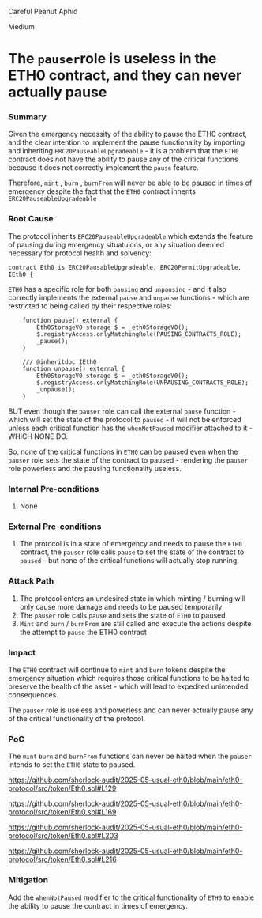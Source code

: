 Careful Peanut Aphid

Medium

# The `pauser`role is useless in the ETH0 contract, and they can never actually pause

### Summary

Given the emergency necessity of the ability to pause the ETH0 contract, and the clear intention to implement the pause functionality by importing and inheriting `ERC20PauseableUpgradeable` - it is a problem that the `ETH0` contract does not have the ability to pause any of the critical functions because it does not correctly implement the `pause` feature.

Therefore, `mint` , `burn` , `burnFrom` will never be able to be paused in times of emergency despite the fact that the `ETH0` contract inherits `ERC20PauseableUpgradeable` 

### Root Cause

The protocol inherits `ERC20PauseableUpgradeable` which extends the feature of pausing during emergency situatuions, or any situation deemed necessary for protocol health and solvency:

```solidity
contract Eth0 is ERC20PausableUpgradeable, ERC20PermitUpgradeable, IEth0 {
```

`ETH0` has a specific role for both `pausing` and `unpausing` - and it also correctly implements the external `pause` and `unpause` functions - which are restricted to being called by their respective roles:

```solidity
    function pause() external {
        Eth0StorageV0 storage $ = _eth0StorageV0();
        $.registryAccess.onlyMatchingRole(PAUSING_CONTRACTS_ROLE);
        _pause();
    }

    /// @inheritdoc IEth0
    function unpause() external {
        Eth0StorageV0 storage $ = _eth0StorageV0();
        $.registryAccess.onlyMatchingRole(UNPAUSING_CONTRACTS_ROLE);
        _unpause();
    }
```


BUT even though the `pauser` role can call the external `pause` function - which will set the state of the protocol to `paused` - it will not be enforced unless each critical function has the `whenNotPaused` modifier attached to it - WHICH NONE DO.

So, none of the critical functions in `ETH0` can be paused even when the `pauser` role sets the state of the contract to paused - rendering the `pauser` role powerless and the pausing functionality useless.

### Internal Pre-conditions

1. None 

### External Pre-conditions

1. The protocol is in a state of emergency and needs to pause the `ETH0` contract, the `pauser` role calls `pause` to set the state of the contract to `paused` - but none of the critical functions will actually stop running.

### Attack Path

1. The protocol enters an undesired state in which minting / burning will only cause more damage and needs to be paused temporarily 
2. The `pauser` role calls `pause` and sets the state of `ETH0` to paused.
3. `Mint` and `burn` / `burnFrom` are still called and execute the actions despite the attempt to `pause` the ETH0 contract

### Impact

The `ETH0` contract will continue to `mint` and `burn` tokens despite the emergency situation which requires those critical functions to be halted to preserve the health of the asset - which will lead to expedited unintended consequences.

The `pauser` role is useless and powerless and can never actually pause any of the critical functionality of the protocol. 

### PoC

The `mint` `burn` and `burnFrom` functions can never be halted when the `pauser` intends to set the `ETH0` state to paused.

https://github.com/sherlock-audit/2025-05-usual-eth0/blob/main/eth0-protocol/src/token/Eth0.sol#L129

https://github.com/sherlock-audit/2025-05-usual-eth0/blob/main/eth0-protocol/src/token/Eth0.sol#L169

https://github.com/sherlock-audit/2025-05-usual-eth0/blob/main/eth0-protocol/src/token/Eth0.sol#L203

https://github.com/sherlock-audit/2025-05-usual-eth0/blob/main/eth0-protocol/src/token/Eth0.sol#L216


### Mitigation

Add the `whenNotPaused` modifier to the critical functionality of `ETH0` to enable the ability to pause the contract in times of emergency.